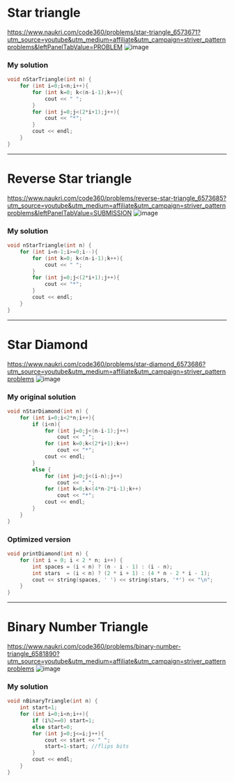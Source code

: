 # Star triangle
https://www.naukri.com/code360/problems/star-triangle_6573671?utm_source=youtube&utm_medium=affiliate&utm_campaign=striver_patternproblems&leftPanelTabValue=PROBLEM
![image](https://github.com/user-attachments/assets/752faa64-5d28-456d-a9a3-e9e8d60d67f3)  
### My solution
```cpp
void nStarTriangle(int n) {
    for (int i=0;i<n;i++){
        for (int k=0; k<(n-i-1);k++){
            cout << " ";
        }
        for (int j=0;j<(2*i+1);j++){
            cout << "*";
        }
        cout << endl;
    }
}
```
---
# Reverse Star triangle
https://www.naukri.com/code360/problems/reverse-star-triangle_6573685?utm_source=youtube&utm_medium=affiliate&utm_campaign=striver_patternproblems&leftPanelTabValue=SUBMISSION
![image](https://github.com/user-attachments/assets/a8215890-3cc0-4549-b606-8ddd166a73cf)
### My solution
```cpp
void nStarTriangle(int n) {
    for (int i=n-1;i>=0;i--){
        for (int k=0; k<(n-i-1);k++){
            cout << " ";
        }
        for (int j=0;j<(2*i+1);j++){
            cout << "*";
        }
        cout << endl;
    }
}
```
---
# Star Diamond
https://www.naukri.com/code360/problems/star-diamond_6573686?utm_source=youtube&utm_medium=affiliate&utm_campaign=striver_patternproblems
![image](https://github.com/user-attachments/assets/9dafc855-6290-42bd-9e78-5f6856a62644)
### My original solution
```cpp
void nStarDiamond(int n) {
    for (int i=0;i<2*n;i++){
        if (i<n){
            for (int j=0;j<(n-i-1);j++)
                cout << " ";
            for (int k=0;k<(2*i+1);k++)
                cout << "*";
            cout << endl;
        }
        else {
            for (int j=0;j<(i-n);j++)
                cout << " ";
            for (int k=0;k<(4*n-2*i-1);k++)
                cout << "*";
            cout << endl;
        }
    }
}
```
### Optimized version
```cpp
void printDiamond(int n) {
    for (int i = 0; i < 2 * n; i++) {
        int spaces = (i < n) ? (n - i - 1) : (i - n);
        int stars  = (i < n) ? (2 * i + 1) : (4 * n - 2 * i - 1);
        cout << string(spaces, ' ') << string(stars, '*') << "\n";
    }
}
```
---
# Binary Number Triangle
https://www.naukri.com/code360/problems/binary-number-triangle_6581890?utm_source=youtube&utm_medium=affiliate&utm_campaign=striver_patternproblems
![image](https://github.com/user-attachments/assets/d7265cd1-d2b8-435a-9842-7511d392e7ba)
### My solution
```cpp
void nBinaryTriangle(int n) {
    int start=1;
    for (int i=0;i<n;i++){
        if (i%2==0) start=1;
        else start=0;
        for (int j=0;j<=i;j++){
            cout << start << " ";
            start=1-start; //flips bits
        }
        cout << endl;
    }
}
```



